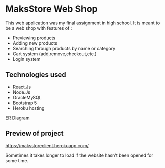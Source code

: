 # MaksStore Web Shop
This web application was my final assignment in high school.
It is meant to be a web shop with features of : 
- Previewing products 
- Adding new products
- Searching through products by name or category
- Cart system (add,remove,checkout,etc.)
- Login system
## Technologies used
- React.Js
- Node.Js
- OracleMySQL 
- Bootstrap 5
- Heroku hosting

[ER Diagram](erdiagram.png)

## Preview of project
https://maksstoreclient.herokuapp.com/

Sometimes it takes longer to load if the website hasn't been opened for some time.
